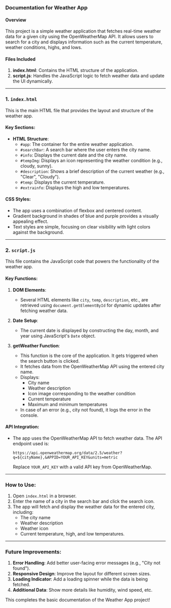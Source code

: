 ### Documentation for Weather App

#### Overview
This project is a simple weather application that fetches real-time weather data for a given city using the OpenWeatherMap API. It allows users to search for a city and displays information such as the current temperature, weather conditions, highs, and lows. 

#### Files Included
1. **index.html**: Contains the HTML structure of the application.
2. **script.js**: Handles the JavaScript logic to fetch weather data and update the UI dynamically.

---

### 1. `index.html`
This is the main HTML file that provides the layout and structure of the weather app.

#### Key Sections:

- **HTML Structure**:
    - `#app`: The container for the entire weather application.
    - `#searchBar`: A search bar where the user enters the city name.
    - `#info`: Displays the current date and the city name.
    - `#tempImg`: Displays an icon representing the weather condition (e.g., cloudy, sunny).
    - `#description`: Shows a brief description of the current weather (e.g., "Clear", "Cloudy").
    - `#temp`: Displays the current temperature.
    - `#extrainfo`: Displays the high and low temperatures.

#### CSS Styles:
- The app uses a combination of flexbox and centered content.
- Gradient background in shades of blue and purple provides a visually appealing effect.
- Text styles are simple, focusing on clear visibility with light colors against the background.

---

### 2. `script.js`
This file contains the JavaScript code that powers the functionality of the weather app. 

#### Key Functions:

1. **DOM Elements**:
    - Several HTML elements like `city`, `temp`, `description`, etc., are retrieved using `document.getElementById` for dynamic updates after fetching weather data.

2. **Date Setup**:
    - The current date is displayed by constructing the day, month, and year using JavaScript's `Date` object.

3. **getWeather Function**:
    - This function is the core of the application. It gets triggered when the search button is clicked.
    - It fetches data from the OpenWeatherMap API using the entered city name.
    - Displays:
      - City name
      - Weather description
      - Icon image corresponding to the weather condition
      - Current temperature
      - Maximum and minimum temperatures
    - In case of an error (e.g., city not found), it logs the error in the console.

#### API Integration:

- The app uses the OpenWeatherMap API to fetch weather data. The API endpoint used is:
    ```
    https://api.openweathermap.org/data/2.5/weather?q=${cityName},&APPID=YOUR_API_KEY&units=metric
    ```
    Replace `YOUR_API_KEY` with a valid API key from OpenWeatherMap.

---

### How to Use:
1. Open `index.html` in a browser.
2. Enter the name of a city in the search bar and click the search icon.
3. The app will fetch and display the weather data for the entered city, including:
   - The city name
   - Weather description
   - Weather icon
   - Current temperature, high, and low temperatures.

---

### Future Improvements:
1. **Error Handling**: Add better user-facing error messages (e.g., "City not found").
2. **Responsive Design**: Improve the layout for different screen sizes.
3. **Loading Indicator**: Add a loading spinner while the data is being fetched.
4. **Additional Data**: Show more details like humidity, wind speed, etc.

This completes the basic documentation of the Weather App project!
